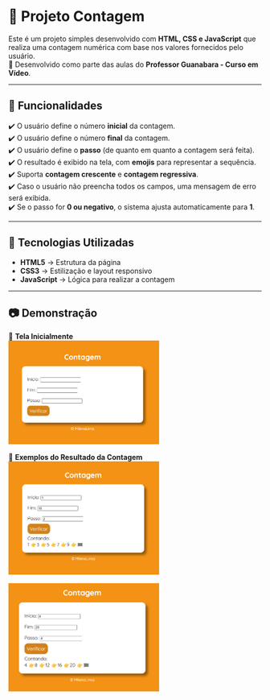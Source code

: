 # 🔢 Projeto Contagem

Este é um projeto simples desenvolvido com **HTML, CSS e JavaScript** que realiza uma contagem numérica com base nos valores fornecidos pelo usuário.  
📌 Desenvolvido como parte das aulas do **Professor Guanabara - Curso em Vídeo**.   

---

## 🎯 Funcionalidades  

✔️ O usuário define o número **inicial** da contagem.  
✔️ O usuário define o número **final** da contagem.  
✔️ O usuário define o **passo** (de quanto em quanto a contagem será feita).  
✔️ O resultado é exibido na tela, com **emojis** para representar a sequência.  
✔️ Suporta **contagem crescente** e **contagem regressiva**.  
✔️ Caso o usuário não preencha todos os campos, uma mensagem de erro será exibida.  
✔️ Se o passo for **0 ou negativo**, o sistema ajusta automaticamente para **1**.  

---

## 🚀 Tecnologias Utilizadas

- **HTML5** → Estrutura da página  
- **CSS3** → Estilização e layout responsivo   
- **JavaScript** → Lógica para realizar a contagem  

---

## 📷 Demonstração  
🔹 **Tela Inicialmente**  
<img src="Contagem/img/tela.png" width="300px">  

🔹 **Exemplos do Resultado da Contagem**  
<img src="Contagem/img/exemplo1.png" width="300px">  

<img src="Contagem/img/exemplo2.png" width="300px">  

